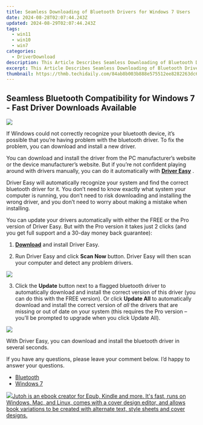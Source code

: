 ```yaml
---
title: Seamless Downloading of Bluetooth Drivers for Windows 7 Users
date: 2024-08-28T02:07:44.243Z
updated: 2024-08-29T02:07:44.243Z
tags:
  - win11
  - win10
  - win7
categories:
  - DriverDownload
description: This Article Describes Seamless Downloading of Bluetooth Drivers for Windows 7 Users
excerpt: This Article Describes Seamless Downloading of Bluetooth Drivers for Windows 7 Users
thumbnail: https://thmb.techidaily.com/84ab8b003b888e575512ee8282263dc686c848f591eb1df758683a3c8dd633c3.jpg
---
```


## Seamless Bluetooth Compatibility for Windows 7 - Fast Driver Downloads Available

![](https://images.drivereasy.com/wp-content/uploads/2017/07/img_595f2b757005f.jpg)

 If Windows could not correctly recognize your bluetooth device, it’s possible that you’re having problem with the bluetooth driver. To fix the problem, you can download and install a new driver.

 You can download and install the driver from the PC manufacturer’s website or the device manufacturer’s website. But if you’re not confident playing around with drivers manually,  you can do it automatically with **[Driver Easy](https://tools.techidaily.com/drivereasy/download/)**  .

 Driver Easy will automatically recognize your system and find the correct bluetooth driver for it. You don’t need to know exactly what system your computer is running, you don’t need to risk downloading and installing the wrong driver, and you don’t need to worry about making a mistake when installing.

 You can update your drivers automatically with either the FREE or the Pro version of Driver Easy. But with the Pro version it takes just 2 clicks (and you get full support and a 30-day money back guarantee):

 1) **[Download](https://tools.techidaily.com/drivereasy/download/)**   and install Driver Easy.

 2) Run Driver Easy and click **Scan Now**   button. Driver Easy will then scan your computer and detect any problem drivers.

![](https://images.drivereasy.com/wp-content/uploads/2017/07/img_595f2fa761cb2.jpg)

 3) Click the **Update** button next to a flagged bluetooth driver to automatically download and install the correct version of this driver (you can do this with the FREE version). Or click **Update All**  to automatically download and install the correct version of _all_   the drivers that are missing or out of date on your system (this requires the Pro version – you’ll be prompted to upgrade when you click Update All).

![](https://images.drivereasy.com/wp-content/uploads/2017/07/img_595f6baf47c82.jpg)

 With Driver Easy, you can download and install the bluetooth driver in several seconds.

 If you have any questions, please leave your comment below. I’d happy to answer your questions.

* [Bluetooth](https://tools.techidaily.com/drivereasy/download/)
* [Windows 7](https://tools.techidaily.com/drivereasy/download/)

<ins class="adsbygoogle"
     style="display:block"
     data-ad-format="autorelaxed"
     data-ad-client="ca-pub-7571918770474297"
     data-ad-slot="1223367746"></ins>



<ins class="adsbygoogle"
     style="display:block"
     data-ad-client="ca-pub-7571918770474297"
     data-ad-slot="8358498916"
     data-ad-format="auto"
     data-full-width-responsive="true"></ins>



<!-- affiliate ads begin -->
<a href="https://secure.2checkout.com/order/checkout.php?PRODS=4694919&QTY=1&AFFILIATE=108875&CART=1"><img src="https://secure.avangate.com/images/merchant/bccefcc1b1eee9eca3ae4f5c1a281482/products/jutoh-logo-1200x1600.jpg" border="0">Jutoh is an ebook creator for Epub, Kindle and more. It's fast, runs on Windows, Mac, and Linux, comes with a cover design editor, and allows book variations to be created with alternate text, style sheets and cover designs. </a>
<!-- affiliate ads end -->
